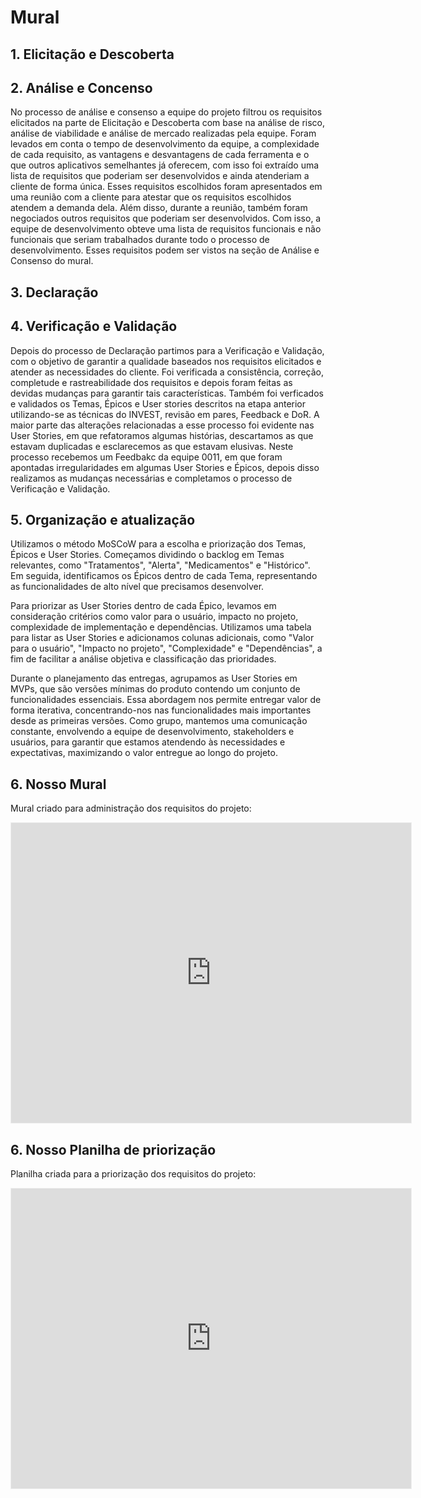 # Mural

## 1. Elicitação e Descoberta

## 2. Análise e Concenso

No processo de análise e consenso a equipe do projeto filtrou os requisitos elicitados na parte de Elicitação e Descoberta com base na análise de risco, análise de viabilidade e análise de mercado realizadas pela equipe. Foram levados em conta o tempo de desenvolvimento da equipe, a complexidade de cada requisito, as vantagens e desvantagens de cada ferramenta e o que outros aplicativos semelhantes já oferecem, com isso foi extraído uma lista de requisitos que poderiam ser desenvolvidos e ainda atenderiam a cliente de forma única. Esses requisitos escolhidos foram apresentados em uma reunião com a cliente para atestar que os requisitos escolhidos atendem a demanda dela. Além disso, durante a reunião, também foram negociados outros requisitos que poderiam ser desenvolvidos. Com isso, a equipe de desenvolvimento obteve uma lista de requisitos funcionais e não funcionais que seriam trabalhados durante todo o processo de desenvolvimento. Esses requisitos podem ser vistos na seção de Análise e Consenso do mural.


## 3. Declaração

## 4. Verificação e Validação

Depois do processo de Declaração partimos para a Verificação e Validação, com o objetivo de garantir a qualidade baseados nos requisitos elicitados e atender as necessidades do cliente. Foi verificada a consistência, correção, completude e rastreabilidade dos requisitos e depois foram feitas as devidas mudanças para garantir tais características. Também foi verficados e validados os Temas, Épicos e User stories descritos na etapa anterior utilizando-se as técnicas do INVEST, revisão em pares, Feedback e DoR. A maior parte das alterações relacionadas a esse processo foi evidente nas User Stories, em que refatoramos algumas histórias, descartamos as que estavam duplicadas e esclarecemos as que estavam elusivas. Neste processo recebemos um Feedbakc da equipe 0011, em que foram apontadas irregularidades em algumas User Stories e Épicos, depois disso realizamos as mudanças necessárias e completamos o processo de Verificação e Validação.

## 5. Organização e atualização

Utilizamos o método MoSCoW para a escolha e priorização dos Temas, Épicos e User Stories. Começamos dividindo o backlog em Temas relevantes, como "Tratamentos", "Alerta", "Medicamentos" e "Histórico". Em seguida, identificamos os Épicos dentro de cada Tema, representando as funcionalidades de alto nível que precisamos desenvolver.

Para priorizar as User Stories dentro de cada Épico, levamos em consideração critérios como valor para o usuário, impacto no projeto, complexidade de implementação e dependências. Utilizamos uma tabela para listar as User Stories e adicionamos colunas adicionais, como "Valor para o usuário", "Impacto no projeto", "Complexidade" e "Dependências", a fim de facilitar a análise objetiva e classificação das prioridades.

Durante o planejamento das entregas, agrupamos as User Stories em MVPs, que são versões mínimas do produto contendo um conjunto de funcionalidades essenciais. Essa abordagem nos permite entregar valor de forma iterativa, concentrando-nos nas funcionalidades mais importantes desde as primeiras versões. Como grupo, mantemos uma comunicação constante, envolvendo a equipe de desenvolvimento, stakeholders e usuários, para garantir que estamos atendendo às necessidades e expectativas, maximizando o valor entregue ao longo do projeto.

## 6. Nosso Mural

Mural criado para administração dos requisitos do projeto:

<iframe src='https://app.mural.co/embed/ce59d0d4-3b89-456f-ab1d-da3e2e14eb45'
        width='100%'
        height='480px'
        style='min-width: 640px; min-height: 480px; background-color: #f4f4f4; border: 1px solid #efefef'
        sandbox='allow-same-origin allow-scripts allow-modals allow-popups allow-popups-to-escape-sandbox'>
</iframe>

## 6. Nosso Planilha de priorização

Planilha criada para a priorização dos requisitos do projeto:

<iframe src='https://docs.google.com/spreadsheets/d/1UX_EsvpYJz_b_KXNsCnX12jYCwKAnS9w7NYoue2S4uo/edit#gid=0&range=A1:F20'
        width='100%'
        height='480px'
        style='min-width: 640px; min-height: 480px; background-color: #f4f4f4; border: 1px solid #efefef'
        sandbox='allow-same-origin allow-scripts allow-modals allow-popups allow-popups-to-escape-sandbox'>
</iframe>
